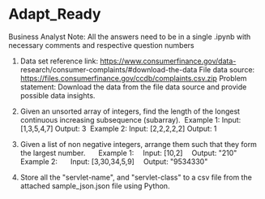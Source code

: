 # Adapt_Ready



Business Analyst
Note: All the answers need to be in a single .ipynb with necessary comments
and respective question numbers

1. Data set reference link: https://www.consumerfinance.gov/data-
research/consumer-complaints/#download-the-data
File data source: https://files.consumerfinance.gov/ccdb/complaints.csv.zip
Problem statement:
Download the data from the file data source and provide possible data insights.

2. Given an unsorted array of integers, find the length of the longest continuous
increasing subsequence (subarray). 
Example 1:
Input: [1,3,5,4,7]
Output: 3 
Example 2:
Input: [2,2,2,2,2]
Output: 1

3. Given a list of non negative integers, arrange them such that they form the largest
number.
 
 Example 1:
 Input: [10,2]
 Output: &quot;210&quot;
 Example 2:
 
 Input: [3,30,34,5,9]
 Output: &quot;9534330&quot;

4. Store all the &quot;servlet-name&quot;, and &quot;servlet-class&quot; to a csv file from the attached
sample_json.json file using Python.
